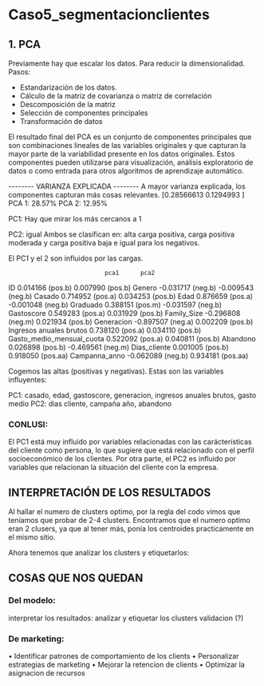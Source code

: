 # Caso5_segmentacionclientes

## 1. PCA
Previamente hay que escalar los datos.
Para reducir la dimensionalidad. Pasos:
- Estandarización de los datos.
- Cálculo de la matriz de covarianza o matriz de correlación
- Descomposición de la matriz
- Selección de componentes principales
- Transformación de datos

El resultado final del PCA es un conjunto de componentes principales que son combinaciones lineales de las variables originales y que capturan la mayor parte de la variabilidad presente en los datos originales. Estos componentes pueden utilizarse para visualización, análisis exploratorio de datos o como entrada para otros algoritmos de aprendizaje automático. 


-------- VARIANZA EXPLICADA -------- 
A mayor varianza explicada, los componentes capturan más cosas relevantes.
[0.28566613 0.1294993 ]
PCA 1: 28.57%
PCA 2: 12.95%

PC1: Hay que mirar los más cercanos a 1

PC2: igual
Ambos se clasifican en: alta carga positiva, carga positiva moderada y carga positiva baja e igual para los negativos.

El PC1 y el 2 son influidos por las cargas.


                               pca1      pca2
ID                         0.014166 (pos.b) 0.007990 (pos.b)
Genero                    -0.031717 (neg.b) -0.009543 (neg.b)
Casado                     0.714952 (pos.a)  0.034253 (pos.b)
Edad                       0.876659 (pos.a) -0.001048 (neg.b)
Graduado                   0.388151 (pos.m) -0.031597 (neg.b)
Gastoscore                 0.549283 (pos.a)  0.031929 (pos.b)
Family_Size               -0.296808 (neg.m)  0.021934 (pos.b)
Generacion                -0.897507 (neg.a)  0.002209 (pos.b)
Ingresos anuales brutos    0.738120 (pos.a)  0.034110 (pos.b)
Gasto_medio_mensual_cuota  0.522092 (pos.a) 0.040811 (pos.b)
Abandono                   0.026898 (pos.b) -0.469561 (neg.m)
Dias_cliente               0.001005 (pos.b)  0.918050 (pos.aa)
Campanna_anno             -0.062089 (neg.b)  0.934181 (pos.aa)

Cogemos las altas (positivas y negativas). Estas son las variables influyentes:

PC1: casado, edad, gastoscore, generacion, ingresos anuales brutos, gasto medio
PC2: dias cliente, campaña año, abandono

### CONLUSI: 
El PC1 está muy influido por variables relacionadas con las carácterísticas del cliente como persona, lo que sugiere que está relacionado con el perfil socioeconómico de los clientes. 
Por otra parte, el PC2 es influido por variables que relacionan la situación del cliente con la empresa. 

## INTERPRETACIÓN DE LOS RESULTADOS
Al hallar el numero de clusters optimo, por la regla del codo vimos que teníamos que probar de 2-4 clusters. Encontramos que el numero optimo eran 2 clusers, ya que al tener más, ponía los centroides practicamente en el mismo sitio. 

Ahora tenemos que analizar los clusters y etiquetarlos:


## COSAS QUE NOS QUEDAN

### Del modelo:
interpretar los resultados: analizar y etiquetar los clusters
validacion (?)

### De marketing:
• Identificar patrones de comportamiento de los clients
• Personalizar estrategias de marketing
• Mejorar la retencion de clients
• Optimizar la asignacion de recursos
